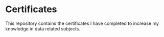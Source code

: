 # Certificates

This repository contains the certificates I have completed to increase my knowledge in data related subjects.
